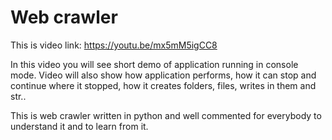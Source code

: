 # Web crawler

This is video link: https://youtu.be/mx5mM5igCC8

In this video you will see short demo of application running in console mode. Video will also show how application performs, how it can stop and continue where it stopped, how it creates folders, files, writes in them and str..

This is web crawler written in python and well commented for everybody to understand it and to learn from it. 
